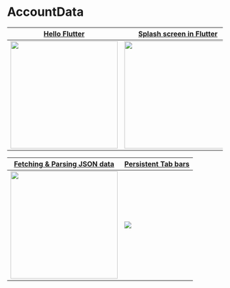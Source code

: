 # AccountData

| [**Hello Flutter**](https://github.com/uzairiqbal91/AccountData/blob/master/workspace/AccountData/assets/images/screenshot/1.png)      | [**Splash screen in Flutter**](https://github.com/uzairiqbal91/AccountData/blob/master/workspace/AccountData/assets/images/screenshot/1.png)     | 
|------------|-------------| 
|  <img src="https://cdn-images-1.medium.com/max/1600/1*Px0kTaFj9fnY2VJdrWGJgA.gif" width="250"> |  <img src="https://cdn-images-1.medium.com/max/1600/1*GfM4eb_y_rM6BaAgDYBWZA.gif" width="250"> |

 | [**Fetching & Parsing JSON data**](https://medium.com/@diegoveloper/flutter-fetching-parsing-json-data-c019ddddaa34)      | [**Persistent Tab bars**](https://medium.com/@diegoveloper/flutter-persistent-tab-bars-a26220d322bc)     | 
|------------|-------------| 
|  <img src="https://cdn-images-1.medium.com/max/1600/1*KJKHYTFubWr2vamVczhQ_Q.gif" width="250"> |  <img src="https://cdn-images-1.medium.com/max/1600/1*s0gi3k5upbW-o88cgW61gg.gif"> |  
